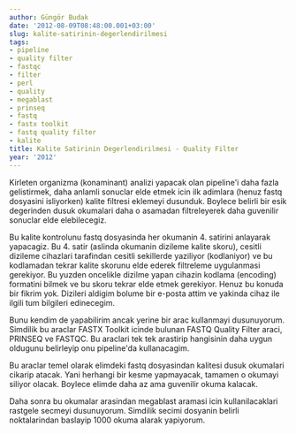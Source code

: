 ```yaml
---
author: Güngör Budak
date: '2012-08-09T08:48:00.001+03:00'
slug: kalite-satirinin-degerlendirilmesi
tags:
- pipeline
- quality filter
- fastqc
- filter
- perl
- quality
- megablast
- prinseq
- fastq
- fastx toolkit
- fastq quality filter
- kalite
title: Kalite Satirinin Degerlendirilmesi - Quality Filter
year: '2012'
---
```


Kirleten organizma (konaminant) analizi yapacak olan pipeline'i daha fazla gelistirmek, daha anlamli sonuclar elde etmek icin ilk adimlara (henuz fastq dosyasini isliyorken) kalite filtresi eklemeyi dusunduk. Boylece belirli bir esik degerinden dusuk okumalari daha o asamadan filtreleyerek daha guvenilir sonuclar elde elebilecegiz.

Bu kalite kontrolunu fastq dosyasinda her okumanin 4. satirini anlayarak yapacagiz. Bu 4. satir (aslinda okumanin dizileme kalite skoru), cesitli dizileme cihazlari tarafindan cesitli sekillerde yaziliyor (kodlaniyor) ve bu kodlamadan tekrar kalite skorunu elde ederek filtreleme uygulanmasi gerekiyor. Bu yuzden oncelikle dizilme yapan cihazin kodlama (encoding) formatini bilmek ve bu skoru tekrar elde etmek gerekiyor. Henuz bu konuda bir fikrim yok. Dizileri aldigim bolume bir e-posta attim ve yakinda cihaz ile ilgili tum bilgileri edinecegim.

Bunu kendim de yapabilirim ancak yerine bir arac kullanmayi dusunuyorum. Simdilik bu araclar FASTX Toolkit icinde bulunan FASTQ Quality Filter araci, PRINSEQ ve FASTQC. Bu araclari tek tek arastirip hangisinin daha uygun oldugunu belirleyip onu pipeline'da kullanacagim.

Bu araclar temel olarak elimdeki fastq dosyasindan kalitesi dusuk okumalari cikarip atacak. Yani herhangi bir kesme yapmayacak, tamamen o okumayi siliyor olacak. Boylece elimde daha az ama guvenilir okuma kalacak.

Daha sonra bu okumalar arasindan megablast aramasi icin kullanilacaklari rastgele secmeyi dusunuyorum. Simdilik secimi dosyanin belirli noktalarindan baslayip 1000 okuma alarak yapiyorum.
